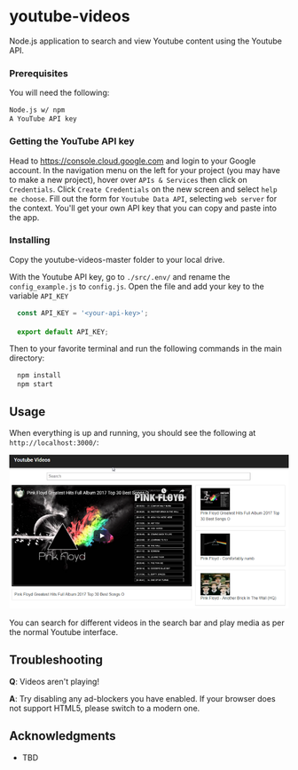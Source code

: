 # youtube-videos

Node.js application to search and view Youtube content using the Youtube API. 


### Prerequisites

You will need the following:
```
Node.js w/ npm 
A YouTube API key
```

### Getting the YouTube API key

Head to https://console.cloud.google.com and login to your Google account. In the navigation menu on the left for your project (you may have to make a new project), hover over ```APIs & Services``` then click on ```Credentials```. Click ```Create Credentials``` on the new screen and select ```help me choose```. Fill out the form for ```Youtube Data API```, selecting ```web server``` for the context. You'll get your own API key that you can copy and paste into the app.

### Installing

Copy the youtube-videos-master folder to your local drive.

With the Youtube API key, go to ```./src/.env/``` and rename the ```config_example.js``` to ```config.js```. Open the file and add your key to the variable ```API_KEY```

```javascript
  const API_KEY = '<your-api-key>';

  export default API_KEY;
```

Then to your favorite terminal and run the following commands in the main directory:
```
  npm install
  npm start
```

## Usage
When everything is up and running, you should see the following at ```http://localhost:3000/```:

![youtube-videos](screenshot.png "youtube-videos")

You can search for different videos in the search bar and play media as per the normal Youtube interface.

## Troubleshooting

**Q**: Videos aren't playing! 

**A**: Try disabling any ad-blockers you have enabled. If your browser does not support HTML5, please switch to a modern one. 

## Acknowledgments

* TBD
